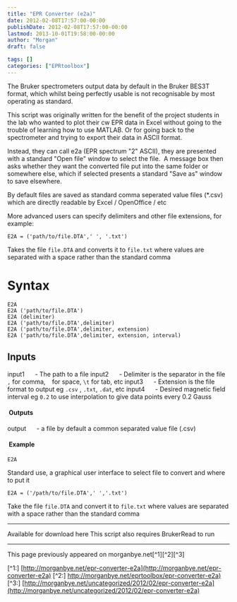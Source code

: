 ```yaml
---
title: "EPR Converter (e2a)"
date: 2012-02-08T17:57:00-00:00
publishDate: 2012-02-08T17:57:00-00:00
lastmod: 2013-10-01T19:58:00-00:00
author: "Morgan"
draft: false

tags: []
categories: ["EPRtoolbox"]
---
```


The Bruker spectrometers output data by default in the Bruker BES3T format, which whilst being perfectly usable is not recognisable by most operating as standard.

This script was originally written for the benefit of the project students in the lab who wanted to plot their cw EPR data in Excel without going to the trouble of learning how to use MATLAB. Or for going back to the spectrometer and trying to export their data in ASCII format.

Instead, they can call e2a (EPR spectrum "2" ASCII), they are presented with a standard "Open file" window to select the file.  A message box then asks whether they want the converted file put into the same folder or somewhere else, which if selected presents a standard "Save as" window to save elsewhere.

By default files are saved as standard comma seperated value files (*.csv) which are directly readable by Excel / OpenOffice / etc

More advanced users can specify delimiters and other file extensions, for example:
```
E2A = ('path/to/file.DTA',' ', '.txt')
```

Takes the file `file.DTA` and converts it to `file.txt` where values are separated with a space rather than the standard comma

# Syntax
```
E2A
E2A ('path/to/file.DTA')
E2A (delimiter)
E2A ('path/to/file.DTA',delimiter)
E2A ('path/to/file.DTA',delimiter, extension)
E2A ('path/to/file.DTA',delimiter, extension, interval)
```

## Inputs
input1      - The path to a file
input2      - Delimiter is the separator in the file `,` for comma, ` ` for space, `\t` for tab, etc
input3      - Extension is the file format to output eg `.csv` , `.txt`, `.dat`, etc
input4      - Desired magnetic field interval eg `0.2` to use interpolation to give data points every 0.2 Gauss

####  Outputs
output      - a file by default a common separated value file (.csv)

####  Example
```
E2A
```
Standard use, a graphical user interface to select file to convert and where to put it

```
E2A = ('/path/to/file.DTA',' ','.txt')
```
Take the file `file.DTA` and convert it to `file.txt` where values are separated with a space rather than the standard comma

----
Available for download here
This script also requires BrukerRead to run


----
This page previously appeared on morganbye.net[^1][^2][^3]

[^1:] [http://morganbye.net/epr-converter-e2a](http://morganbye.net/epr-converter-e2a)
[^2:] [http://morganbye.net/eprtoolbox/epr-converter-e2a)](http://morganbye.net/eprtoolbox/epr-converter-e2a)
[^3:] [http://morganbye.net/uncategorized/2012/02/epr-converter-e2a](http://morganbye.net/uncategorized/2012/02/epr-converter-e2a)
